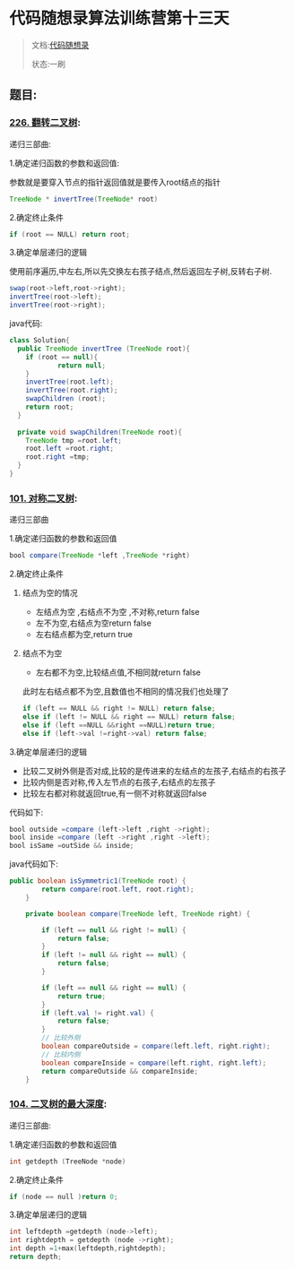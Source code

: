 # 代码随想录算法训练营第十三天

> 文档:[代码随想录](https://docs.qq.com/doc/DUHN0ZVJuRmVYeWNv?nlc=1)
>
> 状态:一刷

## 题目:

### [226. 翻转二叉树](https://leetcode.cn/problems/invert-binary-tree/):

递归三部曲:

1.确定递归函数的参数和返回值:

参数就是要穿入节点的指针返回值就是要传入root结点的指针

```java
TreeNode * invertTree(TreeNode* root)
```

2.确定终止条件

```java
if (root == NULL) return root;
```



3.确定单层递归的逻辑

使用前序遍历,中左右,所以先交换左右孩子结点,然后返回左子树,反转右子树.

```java
swap(root->left,root->right);
invertTree(root->left);
invertTree(root->right);
```



java代码:

```java
class Solution{
  public TreeNode invertTree (TreeNode root){
    if (root == null){
			return null;
    }
    invertTree(root.left);
    invertTree(root.right);
    swapChildren (root);
    return root;
  }
  
  private void swapChildren(TreeNode root){
    TreeNode tmp =root.left;
    root.left =root.right;
    root.right =tmp;
  }
}
```

### [101. 对称二叉树](https://leetcode.cn/problems/symmetric-tree/):

递归三部曲

1.确定递归函数的参数和返回值

```java
bool compare(TreeNode *left ,TreeNode *right)
```

2.确定终止条件

1. 结点为空的情况

   - 左结点为空 ,右结点不为空 ,不对称,return false
   - 左不为空,右结点为空return false
   - 左右结点都为空,return true

2. 结点不为空

   - 左右都不为空,比较结点值,不相同就return false

   此时左右结点都不为空,且数值也不相同的情况我们也处理了

   ```java
   if (left == NULL && right != NULL) return false;
   else if (left != NULL && right == NULL) return false;
   else if (left ==NULL &&right ==NULL)return true;
   else if (left->val !=right->val) return false;
   ```

   

3.确定单层递归的逻辑

- 比较二叉树外侧是否对成,比较的是传进来的左结点的左孩子,右结点的右孩子
- 比较内侧是否对称,传入左节点的右孩子,右结点的左孩子
- 比较左右都对称就返回true,有一侧不对称就返回false

代码如下:

```java
bool outside =compare (left->left ,right ->right);
bool inside =compare (left ->right ,right ->left);
bool isSame =outSide && inside;
```



java代码如下:

```java
public boolean isSymmetric1(TreeNode root) {
        return compare(root.left, root.right);
    }

    private boolean compare(TreeNode left, TreeNode right) {

        if (left == null && right != null) {
            return false;
        }
        if (left != null && right == null) {
            return false;
        }

        if (left == null && right == null) {
            return true;
        }
        if (left.val != right.val) {
            return false;
        }
        // 比较外侧
        boolean compareOutside = compare(left.left, right.right);
        // 比较内侧
        boolean compareInside = compare(left.right, right.left);
        return compareOutside && compareInside;
    }
```

### [104. 二叉树的最大深度](https://leetcode.cn/problems/maximum-depth-of-binary-tree/):

递归三部曲:

1.确定递归函数的参数和返回值

```c++
int getdepth (TreeNode *node)
```

2.确定终止条件

```c++
if (node == null )return 0;
```

3.确定单层递归的逻辑

```c++
int leftdepth =getdepth (node->left);
int rightdepth = getdepth (node ->right);
int depth =1+max(leftdepth,rightdepth);
return depth;
```

